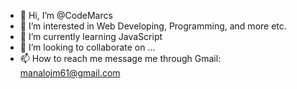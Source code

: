 - 👋 Hi, I’m @CodeMarcs
- 👀 I’m interested in Web Developing, Programming, and more etc.
- 🌱 I’m currently learning JavaScript
- 💞️ I’m looking to collaborate on ...
- 📫 How to reach me message me through Gmail: manalojm61@gmail.com

<!---
CodeMarcs/CodeMarcs is a ✨ special ✨ repository because its `README.md` (this file) appears on your GitHub profile.
You can click the Preview link to take a look at your changes.
--->
